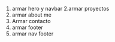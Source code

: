 1. armar hero y navbar
2.armar proyectos
3. armar about me
4. Armar contacto
5. armar footer
6. armar nav footer